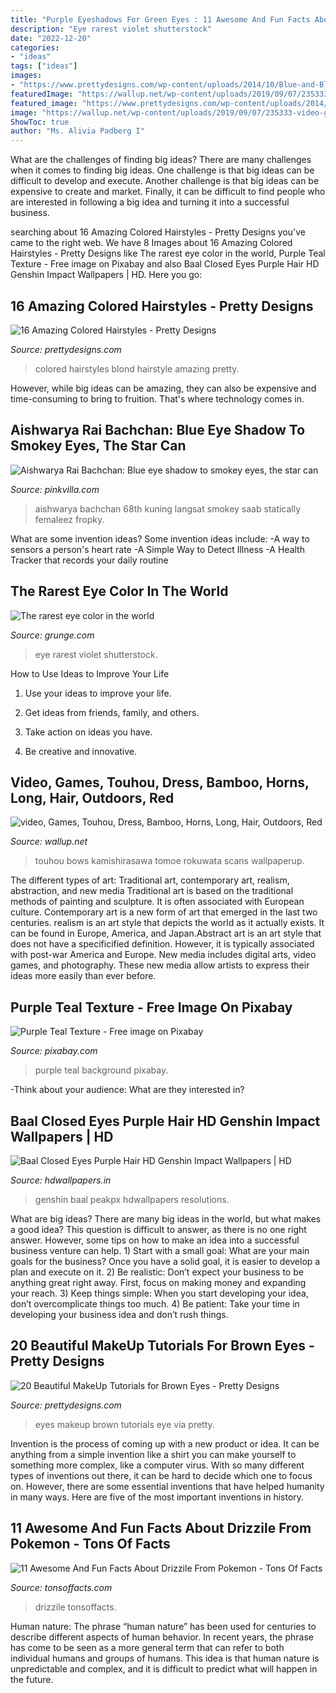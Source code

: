 ```yaml
---
title: "Purple Eyeshadows For Green Eyes : 11 Awesome And Fun Facts About Drizzile From Pokemon"
description: "Eye rarest violet shutterstock"
date: "2022-12-20"
categories:
- "ideas"
tags: ["ideas"]
images:
- "https://www.prettydesigns.com/wp-content/uploads/2014/10/Blue-and-Blond-Colored-Hairstyle.jpg"
featuredImage: "https://wallup.net/wp-content/uploads/2019/09/07/235333-video-games-touhou-dress-bamboo-horns-long-hair-outdoors-red-eyes-kamishirasawa-keine-bows-white-hair-soft-shading-hats-anime-girls-green-dress-rokuwata-tomoe-bangs-scans.jpg"
featured_image: "https://www.prettydesigns.com/wp-content/uploads/2014/04/Green-Eyes.jpg"
image: "https://wallup.net/wp-content/uploads/2019/09/07/235333-video-games-touhou-dress-bamboo-horns-long-hair-outdoors-red-eyes-kamishirasawa-keine-bows-white-hair-soft-shading-hats-anime-girls-green-dress-rokuwata-tomoe-bangs-scans.jpg"
ShowToc: true
author: "Ms. Alivia Padberg I"
---
```



What are the challenges of finding big ideas?
There are many challenges when it comes to finding big ideas. One challenge is that big ideas can be difficult to develop and execute. Another challenge is that big ideas can be expensive to create and market. Finally, it can be difficult to find people who are interested in following a big idea and turning it into a successful business.

	

		
searching about 16 Amazing Colored Hairstyles - Pretty Designs you've came to the right web. We have 8 Images about 16 Amazing Colored Hairstyles - Pretty Designs like The rarest eye color in the world, Purple Teal Texture - Free image on Pixabay and also Baal Closed Eyes Purple Hair HD Genshin Impact Wallpapers | HD. Here you go:
		
    
## 16 Amazing Colored Hairstyles - Pretty Designs

<img loading=lazy src="https://www.prettydesigns.com/wp-content/uploads/2014/10/Blue-and-Blond-Colored-Hairstyle.jpg" onerror="this.onerror=null;this.src='https://tse3.mm.bing.net/th?id=OIP.AhB6J4x00wKdLBakZrm6pAHaJ_&amp;pid=15.1';" alt="16 Amazing Colored Hairstyles - Pretty Designs">

_Source: prettydesigns.com_

>colored hairstyles blond hairstyle amazing pretty. 

	

However, while big ideas can be amazing, they can also be expensive and time-consuming to bring to fruition. That's where technology comes in.

    
## Aishwarya Rai Bachchan: Blue Eye Shadow To Smokey Eyes, The Star Can

<img loading=lazy src="https://www.pinkvilla.com/files/styles/gallery-section/public/aishwarya_rai_bachchan_blue_eye_shadow_to_smokey_eyes_the_star_can_pull_off_any_makeup_look_like_a_pro_8.jpg?itok=AKLF2_hZ" onerror="this.onerror=null;this.src='https://tse1.mm.bing.net/th?id=OIP.jmXYs29Z4KlMsjrwjMAd0gHaLH&amp;pid=15.1';" alt="Aishwarya Rai Bachchan: Blue eye shadow to smokey eyes, the star can">

_Source: pinkvilla.com_

>aishwarya bachchan 68th kuning langsat smokey saab statically femaleez fropky. 

	

What are some invention ideas?
Some invention ideas include:
-A way to sensors a person's heart rate 
-A Simple Way to Detect Illness 
-A Health Tracker that records your daily routine

    
## The Rarest Eye Color In The World

<img loading=lazy src="https://img1.grunge.com/img/gallery/the-rarest-eye-color-in-the-world/intro-1581454430.jpg" onerror="this.onerror=null;this.src='https://tse3.mm.bing.net/th?id=OIP.-6ebl030g3DdIeKktKQU0AEsCo&amp;pid=15.1';" alt="The rarest eye color in the world">

_Source: grunge.com_

>eye rarest violet shutterstock. 

	

How to Use Ideas to Improve Your Life
1. Use your ideas to improve your life.
2. Get ideas from friends, family, and others.

3. Take action on ideas you have.

4. Be creative and innovative.

    
## Video, Games, Touhou, Dress, Bamboo, Horns, Long, Hair, Outdoors, Red

<img loading=lazy src="https://wallup.net/wp-content/uploads/2019/09/07/235333-video-games-touhou-dress-bamboo-horns-long-hair-outdoors-red-eyes-kamishirasawa-keine-bows-white-hair-soft-shading-hats-anime-girls-green-dress-rokuwata-tomoe-bangs-scans.jpg" onerror="this.onerror=null;this.src='https://tse1.mm.bing.net/th?id=OIP.1pdM53srxYum-D1795aLfgHaKe&amp;pid=15.1';" alt="video, Games, Touhou, Dress, Bamboo, Horns, Long, Hair, Outdoors, Red">

_Source: wallup.net_

>touhou bows kamishirasawa tomoe rokuwata scans wallpaperup. 

	

The different types of art: Traditional art, contemporary art, realism, abstraction, and new media
Traditional art is based on the traditional methods of painting and sculpture. It is often associated with European culture. Contemporary art is a new form of art that emerged in the last two centuries. realism is an art style that depicts the world as it actually exists. It can be found in Europe, America, and Japan.Abstract art is an art style that does not have a specificified definition. However, it is typically associated with post-war America and Europe. New media includes digital arts, video games, and photography. These new media allow artists to express their ideas more easily than ever before.

    
## Purple Teal Texture - Free Image On Pixabay

<img loading=lazy src="https://cdn.pixabay.com/photo/2016/10/15/02/19/purple-1741713_640.jpg" onerror="this.onerror=null;this.src='https://tse3.mm.bing.net/th?id=OIP.XbWUuHlC93Frn4p5ec4BBAHaEo&amp;pid=15.1';" alt="Purple Teal Texture - Free image on Pixabay">

_Source: pixabay.com_

>purple teal background pixabay. 

	

-Think about your audience: What are they interested in?

    
## Baal Closed Eyes Purple Hair HD Genshin Impact Wallpapers | HD

<img loading=lazy src="https://www.hdwallpapers.in/download/baal_closed_eyes_purple_hair_hd_genshin_impact-1280x720.jpg" onerror="this.onerror=null;this.src='https://tse2.mm.bing.net/th?id=OIP.HxCbdub_0B4NZ5g8Qpm3XgHaEK&amp;pid=15.1';" alt="Baal Closed Eyes Purple Hair HD Genshin Impact Wallpapers | HD">

_Source: hdwallpapers.in_

>genshin baal peakpx hdwallpapers resolutions. 

	

What are big ideas?
There are many big ideas in the world, but what makes a good idea? This question is difficult to answer, as there is no one right answer. However, some tips on how to make an idea into a successful business venture can help. 1) Start with a small goal: What are your main goals for the business? Once you have a solid goal, it is easier to develop a plan and execute on it. 2) Be realistic: Don’t expect your business to be anything great right away. First, focus on making money and expanding your reach. 3) Keep things simple: When you start developing your idea, don’t overcomplicate things too much. 4) Be patient: Take your time in developing your business idea and don’t rush things.

    
## 20 Beautiful MakeUp Tutorials For Brown Eyes - Pretty Designs

<img loading=lazy src="https://www.prettydesigns.com/wp-content/uploads/2014/04/Green-Eyes.jpg" onerror="this.onerror=null;this.src='https://tse1.mm.bing.net/th?id=OIP.2oMXuz7NmvBO9XH7ACGwWQHaKK&amp;pid=15.1';" alt="20 Beautiful MakeUp Tutorials for Brown Eyes - Pretty Designs">

_Source: prettydesigns.com_

>eyes makeup brown tutorials eye via pretty. 

	

Invention is the process of coming up with a new product or idea. It can be anything from a simple invention like a shirt you can make yourself to something more complex, like a computer virus. With so many different types of inventions out there, it can be hard to decide which one to focus on. However, there are some essential inventions that have helped humanity in many ways. Here are five of the most important inventions in history.

    
## 11 Awesome And Fun Facts About Drizzile From Pokemon - Tons Of Facts

<img loading=lazy src="http://tonsoffacts.com/wp-content/uploads/2020/07/7e2439cd37ceaab259f2a3a359361efa-1024x609.jpg" onerror="this.onerror=null;this.src='https://tse2.mm.bing.net/th?id=OIP.dbcav8-STg9yjdJZoqvUiQHaEZ&amp;pid=15.1';" alt="11 Awesome And Fun Facts About Drizzile From Pokemon - Tons Of Facts">

_Source: tonsoffacts.com_

>drizzile tonsoffacts. 

	

Human nature:
The phrase “human nature” has been used for centuries to describe different aspects of human behavior. In recent years, the phrase has come to be seen as a more general term that can refer to both individual humans and groups of humans. This idea is that human nature is unpredictable and complex, and it is difficult to predict what will happen in the future.

